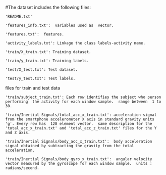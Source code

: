 #The dataset includes the following files:

    'README.txt'

    'features_info.txt':  variables used as  vector.

    'features.txt':  features.

    'activity_labels.txt': Linkage the class labels-activity name.

    'train/X_train.txt': Training dataset.

    'train/y_train.txt': Training labels.

    'test/X_test.txt': Test dataset.

    'test/y_test.txt': Test labels.

files for train and test data

    'train/subject_train.txt': Each row identifies the subject who person performing  the activity for each window sample.  range between  1 to 30.

    'train/Inertial Signals/total_acc_x_train.txt': acceleration signal from the smartphone accelerometer X axis in standard gravity units 'g'. Every row has  128 element vector.  same description for the 'total_acc_x_train.txt' and 'total_acc_z_train.txt' files for the Y and Z axis.

    'train/Inertial Signals/body_acc_x_train.txt':  body acceleration signal obtained by subtracting the gravity from the total acceleration.

    'train/Inertial Signals/body_gyro_x_train.txt':  angular velocity vector measured by the gyroscope for each window sample.  units : radians/second.
